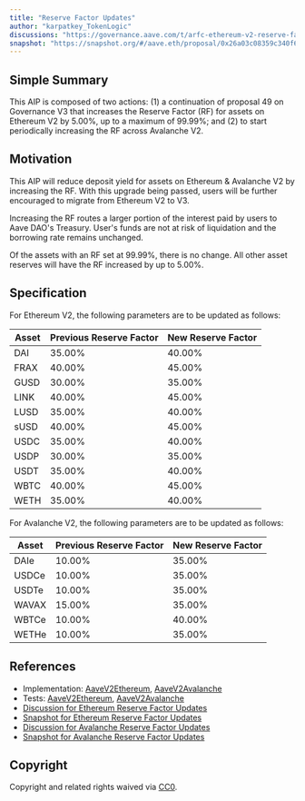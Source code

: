 ```yaml
---
title: "Reserve Factor Updates"
author: "karpatkey_TokenLogic"
discussions: "https://governance.aave.com/t/arfc-ethereum-v2-reserve-factor-adjustment/16764/6"
snapshot: "https://snapshot.org/#/aave.eth/proposal/0x26a03c08359c340f63b78b0c3e96d37aa0adeda65814643b0886d4719048ea7e"
---
```


## Simple Summary

This AIP is composed of two actions: (1) a continuation of proposal 49 on Governance V3 that increases the Reserve Factor (RF) for assets on Ethereum V2 by 5.00%, up to a maximum of 99.99%; and (2) to start periodically increasing the RF across Avalanche V2.

## Motivation

This AIP will reduce deposit yield for assets on Ethereum & Avalanche V2 by increasing the RF. With this upgrade being passed, users will be further encouraged to migrate from Ethereum V2 to V3.

Increasing the RF routes a larger portion of the interest paid by users to Aave DAO's Treasury. User's funds are not at risk of liquidation and the borrowing rate remains unchanged.

Of the assets with an RF set at 99.99%, there is no change. All other asset reserves will have the RF increased by up to 5.00%.

## Specification

For Ethereum V2, the following parameters are to be updated as follows:

| Asset | Previous Reserve Factor | New Reserve Factor |
| ----- | ----------------------- | ------------------ |
| DAI   | 35.00%                  | 40.00%             |
| FRAX  | 40.00%                  | 45.00%             |
| GUSD  | 30.00%                  | 35.00%             |
| LINK  | 40.00%                  | 45.00%             |
| LUSD  | 35.00%                  | 40.00%             |
| sUSD  | 40.00%                  | 45.00%             |
| USDC  | 35.00%                  | 40.00%             |
| USDP  | 30.00%                  | 35.00%             |
| USDT  | 35.00%                  | 40.00%             |
| WBTC  | 40.00%                  | 45.00%             |
| WETH  | 35.00%                  | 40.00%             |

For Avalanche V2, the following parameters are to be updated as follows:

| Asset | Previous Reserve Factor | New Reserve Factor |
| ----- | ----------------------- | ------------------ |
| DAIe  | 10.00%                  | 35.00%             |
| USDCe | 10.00%                  | 35.00%             |
| USDTe | 10.00%                  | 35.00%             |
| WAVAX | 15.00%                  | 35.00%             |
| WBTCe | 10.00%                  | 40.00%             |
| WETHe | 10.00%                  | 35.00%             |

## References

- Implementation: [AaveV2Ethereum](https://github.com/bgd-labs/aave-proposals-v3/blob/a2df226376a6328bec8f10f4d1c2d5cdd97bc43d/src/20240404_Multi_ReserveFactorUpdates/AaveV2Ethereum_ReserveFactorUpdates_20240404.sol), [AaveV2Avalanche](https://github.com/bgd-labs/aave-proposals-v3/blob/a2df226376a6328bec8f10f4d1c2d5cdd97bc43d/src/20240404_Multi_ReserveFactorUpdates/AaveV2Avalanche_ReserveFactorUpdates_20240404.sol)
- Tests: [AaveV2Ethereum](https://github.com/bgd-labs/aave-proposals-v3/blob/a2df226376a6328bec8f10f4d1c2d5cdd97bc43d/src/20240404_Multi_ReserveFactorUpdates/AaveV2Ethereum_ReserveFactorUpdates_20240404.t.sol), [AaveV2Avalanche](https://github.com/bgd-labs/aave-proposals-v3/blob/a2df226376a6328bec8f10f4d1c2d5cdd97bc43d/src/20240404_Multi_ReserveFactorUpdates/AaveV2Avalanche_ReserveFactorUpdates_20240404.t.sol)
- [Discussion for Ethereum Reserve Factor Updates](https://governance.aave.com/t/arfc-ethereum-v2-reserve-factor-adjustment/16764/6)
- [Snapshot for Ethereum Reserve Factor Updates](https://snapshot.org/#/aave.eth/proposal/0x26a03c08359c340f63b78b0c3e96d37aa0adeda65814643b0886d4719048ea7e)
- [Discussion for Avalanche Reserve Factor Updates](https://governance.aave.com/t/arfc-avalanche-v2-reserve-factor-adjustment/17040)
- [Snapshot for Avalanche Reserve Factor Updates](https://snapshot.org/#/aave.eth/proposal/0x770ff4e02634c77aaa09952345551168920f7878b32ab03fcef92763a5fb70ab)

## Copyright

Copyright and related rights waived via [CC0](https://creativecommons.org/publicdomain/zero/1.0/).
